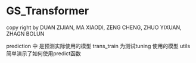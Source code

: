 # GS_Transformer
copy right by DUAN ZIJIAN, MA XIAODI, ZENG CHENG, ZHUO YIXUAN, ZHAGN BOLUN

prediction 中 是预测实际使用的模型
trans_train 为测试tuning 使用的模型
utils 简单演示了如何使用predict函数